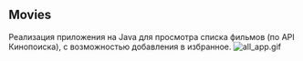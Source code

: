 ## Movies

Реализация приложения на Java для просмотра списка фильмов (по API Кинопоиска), с возможностью добавления в избранное.
![all_app.gif](screens%2Fall_app.gif)